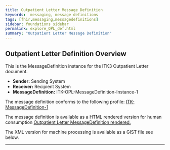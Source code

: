 ```yaml
---
title: Outpatient Letter Message Definition
keywords:  messaging, message definitions
tags: [fhir,messaging,messagedefinitions]
sidebar: foundations_sidebar
permalink: explore_OPL_def.html
summary: "Outpatient Letter Message Definition"
---
```




## Outpatient Letter Definition Overview ##

This is the MessageDefinition instance for the ITK3 Outpatient Letter document.

- **Sender:**  Sending System
- **Receiver:** Recipient System
- **MessageDefinition:** ITK-OPL-MessageDefinition-Instance-1

The message definition conforms to the following profile: [ITK-MessageDefinition-1](https://fhir.nhs.uk/STU3/StructureDefinition/ITK-MessageDefinition-1)

The message definition is available as a HTML rendered version for human consumption [Outpatient Letter MessageDefinition rendered.](https://fhir.nhs.uk/STU3/MessageDefinition/ITK-OPL-MessageDefinition-1) 

The XML version for machine processing is available as a GIST file see below.


<script src="https://gist.github.com/IOPS-DEV/a813114f9f779acfea4fce81df8231ed.js"></script>
---










